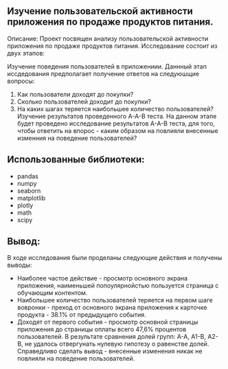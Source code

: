 ## Изучение пользовательской активности приложения по продаже продуктов питания.
Описание:
Проект посвящен анализу пользовательской активности приложения по продаже продуктов питания. Исследование состоит из двух этапов:

Изучение поведения пользователей в приложениии. Даннный этап иссдедования предполагает получение ответов на следуюшщие вопросы:
   1. Как пользователи доходят до покупки?
   2. Сколько пользователей доходит до покупки?
   3. На каких шагах теряется наибольшее количество пользователей?
Изучение результатов проведенного A-A-B теста. На данном этапе будет проведено исследование результатов А-А-B теста, для того, чтобы ответить на впорос - каким образом на повлияли внесенные изменния на поведение пользователей?

## Использованные библиотеки:
- pandas
- numpy
- seaborn
- matplotlib
- plotly
- math  
- scipy

## Вывод:
В ходе исследования были проделаны следующие действия и получены выводы:
- Наиболее частое действие - просмотр основного экрана приложения, наименьшей попоулярнойстью пользуется страница с обучающим контентом.
- Наибольшее количество пользователей теряется на первом шаге вовронки - преход от основного экрана приложения к карточке продукта - 38.1% от предыдущего события.
- Доходят от первого события - просмотр основной страницы приложения до страницы оплаты всего 47,6% процентов пользователей.
В результате сравнения долей групп: А-А, А1-B, А2-B, не удалось отвергунать нулевую гипотезу о равенстве долей. Справедливо сделать вывод - внесенные изменения никак не повлияли на поведение пользователей.
